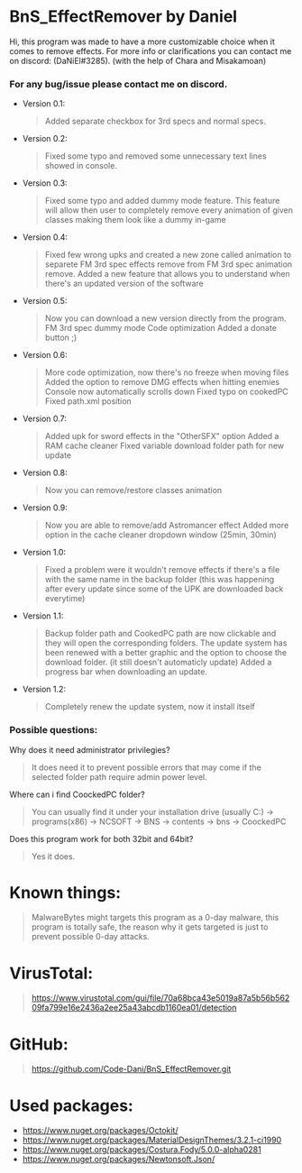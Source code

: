 # BnS_EffectRemover by Daniel
Hi, this program was made to have a more customizable choice when it comes to remove effects.
For more info or clarifications you can contact me on discord: (DaNiEl#3285).
(with the help of Chara and Misakamoan)

### For any bug/issue please contact me on discord. 

 * Version 0.1:
	>Added separate checkbox for 3rd specs and normal specs.
 * Version 0.2:
	>Fixed some typo and removed some unnecessary text lines showed in console.
 * Version 0.3:
	>Fixed some typo and added dummy mode feature. This feature will allow then user to completely remove every animation of given classes making them look like a dummy in-game
 * Version 0.4:
	>Fixed few wrong upks and created a new zone called animation to separete FM 3rd spec effects remove from FM 3rd spec animation remove.
	>Added a new feature that allows you to understand when there's an updated version of the software
 * Version 0.5:
	>Now you can download a new version directly from the program.
	>FM 3rd spec dummy mode
	>Code optimization
	>Added a donate button ;)
  * Version 0.6:
	>More code optimization, now there's no freeze when moving files
	>Added the option to remove DMG effects when hitting enemies
	>Console now automatically scrolls down
	>Fixed typo on cookedPC
	>Fixed path.xml position
  * Version 0.7:
	>Added upk for sword effects in the "OtherSFX" option
	>Added a RAM cache cleaner
	>Fixed variable download folder path for new update
  * Version 0.8:
	>Now you can remove/restore classes animation
  * Version 0.9:
	>Now you are able to remove/add Astromancer effect
	>Added more option in the cache cleaner dropdown window (25min, 30min)
  * Version 1.0:
	>Fixed a problem were it wouldn't remove effects if there's a file with the same name in the backup folder (this was happening after every update since some of the UPK are downloaded back everytime)	
  * Version 1.1:
	>Backup folder path and CookedPC path are now clickable and they will open the corresponding folders.
	>The update system has been renewed with a better graphic and the option to choose the download folder. (it still doesn't automaticly update)
	>Added a progress bar when downloading an update.
  * Version 1.2:
	>Completely renew the update system, now it install itself

### Possible questions:
Why does it need administrator privilegies?
>It does need it to prevent possible errors that may come if the selected folder path require admin power level.

Where can i find CoockedPC folder?
>You can usually find it under your installation drive (usually C:) -> programs(x86) -> NCSOFT -> BNS -> contents -> bns -> CoockedPC

Does this program work for both 32bit and 64bit?
>Yes it does.

# Known things:
>MalwareBytes might targets this program as a 0-day malware, this program is totally safe, the reason why it gets targeted is just to prevent possible 0-day attacks.

# VirusTotal:
>https://www.virustotal.com/gui/file/70a68bca43e5019a87a5b56b56209fa799e16e2436a2ee25a43abcdb1160ea01/detection

# GitHub:
>https://github.com/Code-Dani/BnS_EffectRemover.git


# Used packages: 
  * https://www.nuget.org/packages/Octokit/
  * https://www.nuget.org/packages/MaterialDesignThemes/3.2.1-ci1990
  * https://www.nuget.org/packages/Costura.Fody/5.0.0-alpha0281
  * https://www.nuget.org/packages/Newtonsoft.Json/
